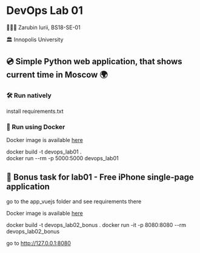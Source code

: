 # DevOps Lab 01
👨🏻‍💻 Zarubin Iurii, BS18-SE-01

🏛 Innopolis University


## 💿 Simple Python web application, that shows current time in Moscow 🌍

### 🛠 Run natively

install requirements.txt

### 🐳 Run using Docker

Docker image is available [here](https://hub.docker.com/r/pfhhbq/devops_lab01)

docker build -t devops_lab01 .   
docker run --rm -p 5000:5000 devops_lab01

## 📱 Bonus task for lab01 - Free iPhone single-page application

go to the app_vuejs folder and see requirements there

Docker image is available [here](https://hub.docker.com/repository/docker/pfhhbq/devops_lab02_bonus)

docker build -t devops_lab02_bonus .
docker run -it -p 8080:8080 --rm devops_lab02_bonus

go to http://127.0.0.1:8080